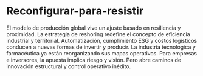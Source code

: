 # Reconfigurar-para-resistir
El modelo de producción global vive un ajuste basado en resiliencia y proximidad. La estrategia de reshoring redefine el concepto de eficiencia industrial y territorial.
Automatización, cumplimiento ESG y costos logísticos conducen a nuevas formas de invertir y producir. La industria tecnológica y farmacéutica ya están reorganizando sus mapas operativos.
Para empresas e inversores, la apuesta implica riesgo y visión. Pero abre caminos de innovación estructural y control operativo inédito.
